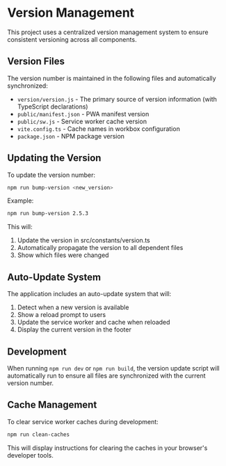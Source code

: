 # Version Management

This project uses a centralized version management system to ensure consistent versioning across all components.

## Version Files

The version number is maintained in the following files and automatically synchronized:
- `version/version.js` - The primary source of version information (with TypeScript declarations)
- `public/manifest.json` - PWA manifest version
- `public/sw.js` - Service worker cache version
- `vite.config.ts` - Cache names in workbox configuration
- `package.json` - NPM package version

## Updating the Version

To update the version number:

```bash
npm run bump-version <new_version>
```

Example:
```bash
npm run bump-version 2.5.3
```

This will:
1. Update the version in src/constants/version.ts
2. Automatically propagate the version to all dependent files
3. Show which files were changed

## Auto-Update System

The application includes an auto-update system that will:
1. Detect when a new version is available
2. Show a reload prompt to users
3. Update the service worker and cache when reloaded
4. Display the current version in the footer

## Development

When running `npm run dev` or `npm run build`, the version update script will automatically run to ensure all files are synchronized with the current version number.

## Cache Management

To clear service worker caches during development:
```bash
npm run clean-caches
```

This will display instructions for clearing the caches in your browser's developer tools.